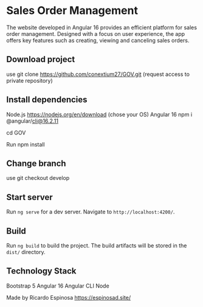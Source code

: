 # Sales Order Management 

The website developed in Angular 16 provides an efficient platform for sales order management. Designed with a focus on user experience, the app offers key features such as creating, viewing and canceling sales orders.

## Download project

use git clone https://github.com/conextium27/GOV.git  (request access to private repository)

## Install dependencies
Node.js https://nodejs.org/en/download (chose your OS)
Angular 16  npm i @angular/cli@16.2.11

cd GOV

Run npm install

## Change branch

use git checkout develop

## Start server

Run `ng serve` for a dev server. Navigate to `http://localhost:4200/`. 


## Build

Run `ng build` to build the project. The build artifacts will be stored in the `dist/` directory.


## Technology Stack

Bootstrap 5
Angular 16
Angular CLI
Node 


Made by Ricardo Espinosa https://espinosad.site/



